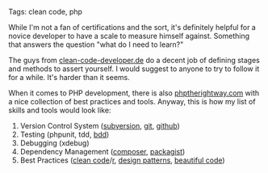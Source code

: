 Tags: clean code, php

While I'm not a fan of certifications and the sort, it's definitely helpful for a novice developer to have a scale to measure himself against. Something that answers the question "what do I need to learn?"

The guys from [clean-code-developer.de] do a decent job of defining stages and methods to assert yourself. I would suggest to anyone to try to follow it for a while. It's harder than it seems. 

When it comes to PHP development, there is also [phptherightway.com] with a nice collection of best practices and tools. Anyway, this is how my list of skills and tools would look like:

1. Version Control System ([subversion], [git], [github])
2. Testing (phpunit, tdd, [bdd])
3. Debugging (xdebug)
4. Dependency Management ([composer], [packagist])
5. Best Practices ([clean code]/[r][clean coder], [design patterns], [beautiful code])

[clean-code-developer.de]: http://www.clean-code-developer.de/
[phptherightway.com]: http://www.phptherightway.com/
[subversion]: http://subversion.tigris.org/
[git]: http://git-scm.com/
[github]: https://github.com/
[bdd]: http://dannorth.net/introducing-bdd/
[clean code]: http://www.amazon.com/Clean-Code-Handbook-Software-Craftsmanship/dp/0132350882
[design patterns]: http://www.headfirstlabs.com/books/hfdp/
[beautiful code]: http://shop.oreilly.com/product/9780596510046.do
[composer]: http://getcomposer.com/
[packagist]: http://packagist.org/
[clean coder]: http://www.amazon.de/The-Clean-Coder-Professional-Programmers/dp/0137081073